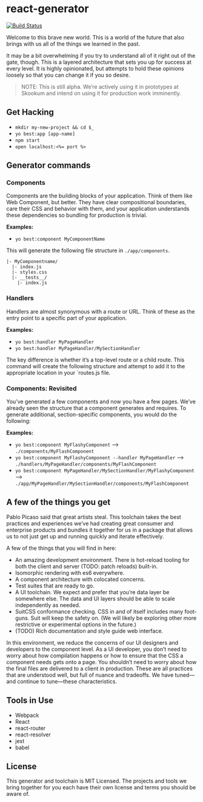 # react-generator

[![Build Status](https://travis-ci.org/Skookum/best-generator.svg)](https://travis-ci.org/Skookum/best-generator)

Welcome to this brave new world. This is a world of the future that also brings
with us all of the things we learned in the past.

It may be a bit overwhelming if you try to understand all of it right out of the
gate, though. This is a layered architecture that sets you up for success at
every level. It is highly opinionated, but attempts to hold these opinions
loosely so that you can change it if you so desire.

> NOTE: This is still alpha. We’re actively using it in prototypes at
Skookum and intend on using it for production work imminently.

## Get Hacking

* `mkdir my-new-project && cd $_`
* `yo best:app [app-name]`
* `npm start`
* `open localhost:<%= port %>`

## Generator commands

### Components

Components are the building blocks of your application. Think of them like Web
Component, but better. They have clear compositional boundaries, care their CSS
and behavior with them, and your application understands these dependencies so
bundling for production is trivial.

**Examples:**

* `yo best:component MyComponentName`

This will generate the following file structure in `./app/components`.

```
|- MyComponentname/
  |- index.js
  |- styles.css
  |- __tests__/
    |- index.js
```

### Handlers

Handlers are almost synonymous with a route or URL. Think of these as the entry
point to a specific part of your application.

**Examples:**

* `yo best:handler MyPageHandler`
* `yo best:handler MyPageHandler/MySectionHandler`

The key difference is whether it’s a top-level route or a child route. This
command will create the following structure and attempt to add it to the
appropriate location in your `routes.js file.

### Components: Revisited

You’ve generated a few components and now you have a few pages. We’ve already
seen the structure that a component generates and requires. To generate
additional, section-specific components, you would do the following:

**Examples:**

* `yo best:component MyFlashyComponent`
  --> `./components/MyFlashComponent`
* `yo best:component MyFlashyComponent --handler MyPageHandler`
  --> `./handlers/MyPageHandler/components/MyFlashComponent`
* `yo best:component MyPageHandler/MySectionHandler/MyFlashyComponent`
  --> `./app/MyPageHandler/MySectionHandler/components/MyFlashComponent`

## A few of the things you get

Pablo Picaso said that great artists steal. This toolchain takes the best
practices and experiences we’ve had creating great consumer and enterprise
products and bundles it together for us in a package that allows us to not just
get up and running quickly and iterate effectively.

A few of the things that you will find in here:

* An amazing development environment. There is hot-reload tooling for both the
  client and server (TODO: patch reloads) built-in.
* Isomorphic rendering with es6 everywhere.
* A component architecture with colocated concerns.
* Test suites that are ready to go.
* A UI toolchain. We expect and prefer that you’re data layer be somewhere else.
  The data and UI layers should be able to scale independently as needed.
* SuitCSS conformance checking. CSS in and of itself includes many foot-guns.
  Suit will keep the safety on. (We will likely be exploring other more
  restrictive or experimental options in the future.)
* (TODO) Rich documentation and style guide web interface.

In this environment, we reduce the concerns of our UI designers and developers
to the component level. As a UI developer, you don’t need to worry about how
compilation happens or how to ensure that the CSS a component needs gets onto a
page. You shouldn’t need to worry about how the final files are delivered to a
client in production. These are all practices that are understood well, but full
of nuance and tradeoffs. We have tuned—and continue to tune—these
characteristics.

## Tools in Use

* Webpack
* React
* react-router
* react-resolver
* jest
* babel

## License

This generator and toolchain is MIT Licensed. The projects and tools we bring
together for you each have their own license and terms you should be aware of.

